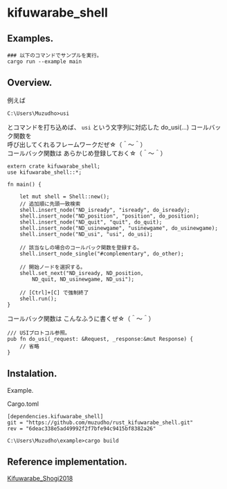 # kifuwarabe_shell

## Examples.

```
### 以下のコマンドでサンプルを実行。 
cargo run --example main
```


## Overview.

例えば

```
C:\Users\Muzudho>usi
```

とコマンドを打ち込めば、 ```usi``` という文字列に対応した do_usi(...) コールバック関数を  
呼び出してくれるフレームワークだぜ☆（＾～＾）  
コールバック関数は あらかじめ登録しておく☆（＾～＾）  

```
extern crate kifuwarabe_shell;
use kifuwarabe_shell::*;

fn main() {
    
    let mut shell = Shell::new();
    // 追加順に先頭一致検索
    shell.insert_node("ND_isready", "isready", do_isready);
    shell.insert_node("ND_position", "position", do_position);
    shell.insert_node("ND_quit", "quit", do_quit);
    shell.insert_node("ND_usinewgame", "usinewgame", do_usinewgame);
    shell.insert_node("ND_usi", "usi", do_usi);
    
    // 該当なしの場合のコールバック関数を登録する。
    shell.insert_node_single("#complementary", do_other);

    // 開始ノードを選択する。
    shell.set_next("ND_isready, ND_position,
        ND_quit, ND_usinewgame, ND_usi");

    // [Ctrl]+[C] で強制終了
    shell.run();
}
```

コールバック関数は こんなふうに書くぜ☆（＾～＾）

```
/// USIプロトコル参照。
pub fn do_usi(_request: &Request, _response:&mut Response) {
    // 省略
}
```

## Instalation.

Example.

Cargo.toml

```
[dependencies.kifuwarabe_shell]
git = "https://github.com/muzudho/rust_kifuwarabe_shell.git"
rev = "6deac338e5ad49992f2f7bfe94c9415bf8382a26"
```

```
C:\Users\Muzudho\example>cargo build
```

## Reference implementation.

[Kifuwarabe_Shogi2018](https://github.com/muzudho/Kifuwarabe_Shogi2018)
